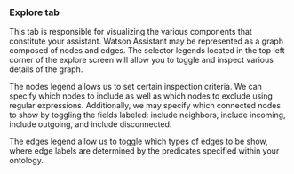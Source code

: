 ### Explore tab

This tab is responsible for visualizing the various components that constitute your assistant. Watson Assistant may be represented as a graph composed of nodes and edges. The selector legends located in the top left corner of the explore screen will allow you to toggle and inspect various details of the graph.

The nodes legend allows us to set certain inspection criteria. We can specify which nodes to include as well as which nodes to exclude using regular expressions. Additionally, we may specify which connected nodes to show by toggling the fields labeled: include neighbors, include incoming, include outgoing, and include disconnected.

The edges legend allow us to toggle which types of edges to be show, where edge labels are determined by the predicates specified within your ontology.